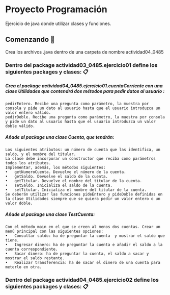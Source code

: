 
# Proyecto Programación

Ejercicio de java donde utilizar clases y funciones.


## Comenzando 🚀
Crea los archivos .java dentro de una carpeta de nombre actividad04_0485


### Dentro del package actividad03_0485.ejercicio01 define los siguientes packages y clases: 📋

##### Crea el package actividad04_0485.ejercicio01.cuentaCorriente con una clase Utilidades que contendrá dos métodos para pedir datos al usuario :
```
pedirEntero. Recibe una pregunta como parámetro, la muestra por consola y pide un dato al usuario hasta que el usuario introduzca un valor entero válido.
pedirDoble. Recibe una pregunta como parámetro, la muestra por consola y pide un dato al usuario hasta que el usuario introduzca un valor doble válido. 

```

##### Añade al package una clase Cuenta, que tendrán:
```
Los siguientes atributos: un número de cuenta que las identifica, un saldo, y el nombre del titular. 
La clase debe incorporar un constructor que reciba como parámetros todos los atributos. 
Implementar, además, los métodos siguientes:
•	getNumeroCuenta. Devuelve el número de la cuenta.
•	getSaldo. Devuelve el saldo de la cuenta.
•	getTitular. Devuelve el nombre del titular de la cuenta.
•	setSaldo. Inicializa el saldo de la cuenta.
•	setTitular. Inicializa el nombre del titular de la cuenta.
Se deberán utilizar las funciones pideEntero y pideDoble definidas en la clase Utilidades siempre que se quiera pedir un valor entero o un valor doble.
```


##### Añade al package una clase TestCuenta:
```
Con el método main en el que se creen al menos dos cuentas. Crear un menú principal con las siguientes opciones:
•	Consultar saldo: ha de preguntar la cuenta  y mostrar el saldo que tiene.
•	Ingresar dinero: ha de preguntar la cuenta e añadir el saldo a la cuenta correspondiente.
•	Sacar dinero: ha de preguntar la cuenta, el saldo a sacar y mostrar el saldo restante.
•	Realizar transferencia: ha de sacar el dinero de una cuenta para meterlo en otra.
```


### Dentro del package actividad04_0485.ejercicio02 define los siguientes packages y clases: 📋
